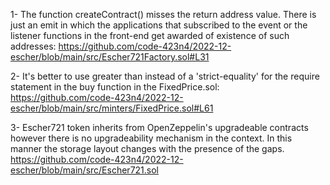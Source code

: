 1- The function createContract() misses the return address value. There is just an emit in which the applications that subscribed to the event or the listener functions in the front-end get awarded of existence of such addresses:
https://github.com/code-423n4/2022-12-escher/blob/main/src/Escher721Factory.sol#L31

2- It's better to use greater than instead of a 'strict-equality' for the require statement in the buy function in the FixedPrice.sol:
https://github.com/code-423n4/2022-12-escher/blob/main/src/minters/FixedPrice.sol#L61

3- Escher721 token inherits from OpenZeppelin's upgradeable contracts however there is no upgradeability mechanism in the context. In this manner the storage layout changes with the presence of the gaps.
https://github.com/code-423n4/2022-12-escher/blob/main/src/Escher721.sol